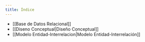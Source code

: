 ```yaml
---
title: Índice
---
```


- [[Base de Datos Relacional]]
- [[Diseno Conceptual|Diseño Conceptual]]
- [[Modelo Entidad-Interrelacion|Modelo Entidad-Interrelación]]
